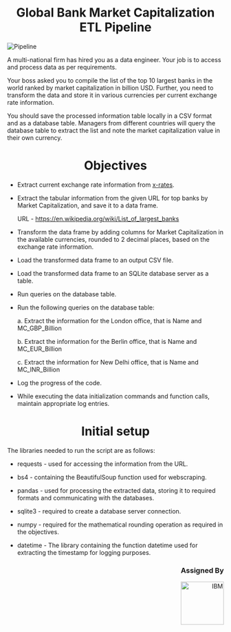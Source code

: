 <h1 align="center">Global Bank Market Capitalization ETL Pipeline</h1>
   
![Pipeline](https://i.imgur.com/nNukcJ0.png)

A multi-national firm has hired you as a data engineer. Your job is to access and process data as per requirements.

Your boss asked you to compile the list of the top 10 largest banks in the world ranked by market capitalization in billion USD. Further, you need to transform the data and store it in various currencies per current exchange rate information.

You should save the processed information table locally in a CSV format and as a database table. Managers from different countries will query the database table to extract the list and note the market capitalization value in their own currency.


<h1 align="center">Objectives</h1>

- Extract current exchange rate information from [x-rates](https://www.x-rates.com/).

- Extract the tabular information from the given URL for top banks by Market Capitalization, and save it to a data frame.

   URL - https://en.wikipedia.org/wiki/List_of_largest_banks
  
- Transform the data frame by adding columns for Market Capitalization in the available currencies, rounded to 2 decimal places, based on the exchange rate information.

- Load the transformed data frame to an output CSV file.

- Load the transformed data frame to an SQLite database server as a table.

- Run queries on the database table.

- Run the following queries on the database table:
  
  a. Extract the information for the London office, that is Name and MC_GBP_Billion

  b. Extract the information for the Berlin office, that is Name and MC_EUR_Billion

  c. Extract the information for New Delhi office, that is Name and MC_INR_Billion
  
- Log the progress of the code.

- While executing the data initialization commands and function calls, maintain appropriate log entries.


<h1 align="center">Initial setup</h1>

The libraries needed to run the script are as follows:

- requests - used for accessing the information from the URL.

- bs4 - containing the BeautifulSoup function used for webscraping.

- pandas - used for processing the extracted data, storing it to required formats and communicating with the databases.

- sqlite3 - required to create a database server connection.

- numpy - required for the mathematical rounding operation as required in the objectives.

- datetime - The library containing the function datetime used for extracting the timestamp for logging purposes.


<h3 align="right">Assigned By</h3>
<p align="right">
  <a href="https://www.coursera.org/account/accomplishments/verify/TG89DJFGV7VD?utm_source=link&utm_medium=certificate&utm_content=cert_image&utm_campaign=sharing_cta&utm_product=course" title="View Certificate from IBM on Coursera">
    <img width="100" src="https://img.icons8.com/nolan/64/ibm.png" alt="IBM" />
  </a>
</p>

